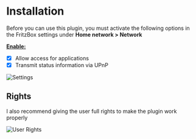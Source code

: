 # Installation

Before you can use this plugin, you must activate the following options in the FritzBox settings under **Home network > Network**

**<u>Enable:</u>**

- [x] Allow access for applications
- [x] Transmit status information via UPnP

![Settings](https://raw.githubusercontent.com/fox34/homebridge-fritz-platform/master/docs/images/heimnetzfreigabe.png)


## Rights

I also recommend giving the user full rights to make the plugin work properly

![User Rights](https://raw.githubusercontent.com/fox34/homebridge-fritz-platform/master/docs/images/user_rights.jpg)
